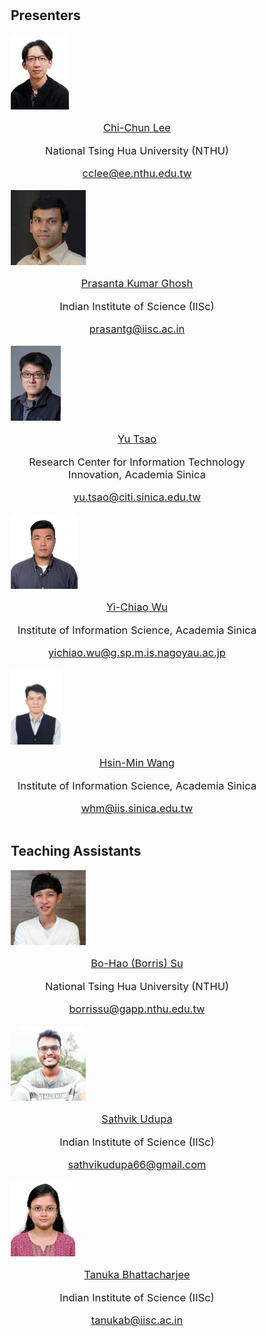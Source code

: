 
<br>
<br>
<style>
* {
  box-sizing: border-box;
}

/* Create four equal columns that floats next to each other */
.column {
  float: left;
  width: 33%;
  padding: 10px;
  height: 300px; /* Should be removed. Only for demonstration */
}

/* Clear floats after the columns */
.row:after {
  content: "";
  display: table;
  clear: both;
}
</style>


<h2> Presenters </h2>


<div class="container">
    <div class="row">
        <div class="column">
            <img style="height: 120px; width:auto"  src="./assets/img/lee.png">
            <p style="font-size:16.5px;text-align:center"><a href="https://biic.ee.nthu.edu.tw/biicers.php">Chi-Chun Lee</a></p>
            <p style="font-size:16.5px;text-align:center">National Tsing Hua University (NTHU)</p>
            <p style="font-size:16.5px;text-align:center"><a href="mailto:cclee@ee.nthu.edu.tw">cclee@ee.nthu.edu.tw</a></p>
        </div>
        <div class="column">
            <img style="height: 120px; width:auto"  src="./assets/img/prasanta_g.jpg">
            <p style="font-size:16.5px;text-align:center"><a href="https://ee.iisc.ac.in/prasanta-kumar-ghosh/">Prasanta Kumar Ghosh</a></p>
            <p style="font-size:16.5px;text-align:center">Indian Institute of Science (IISc)</p>
            <p style="font-size:16.5px;text-align:center"><a href="mailto:prasantg@iisc.ac.in">prasantg@iisc.ac.in</a></p>
        </div>
        <div class="column">
            <img style="height: 120px; width:auto"  src="./assets/img/tsao.png">
            <p style="font-size:16.5px;text-align:center"><a href="https://www.citi.sinica.edu.tw/pages/yu.tsao/publications_en.html">Yu Tsao</a></p>
            <p style="font-size:16.5px;text-align:center">Research Center for Information Technology Innovation, Academia Sinica</p>
            <p style="font-size:16.5px;text-align:center"><a href="mailto:yu.tsao@citi.sinica.edu.tw">yu.tsao@citi.sinica.edu.tw</a></p>
        </div>
        <div class="column">
            <img style="height: 120px; width:auto"  src="./assets/img/wu.jpg">
            <p style="font-size:16.5px;text-align:center"><a href="https://bigpon.github.io">Yi-Chiao Wu</a></p>
            <p style="font-size:16.5px;text-align:center">Institute of Information Science, Academia Sinica</p>
            <p style="font-size:16.5px;text-align:center"><a href="mailto:yichiao.wu@g.sp.m.is.nagoyau.ac.jp">yichiao.wu@g.sp.m.is.nagoyau.ac.jp</a></p>
        </div>
        <div class="column">
            <img style="height: 120px; width:auto"  src="./assets/img/wang.jpg">
            <p style="font-size:16.5px;text-align:center"><a href="https://homepage.iis.sinica.edu.tw/pages/whm/index_en.html">Hsin-Min Wang</a></p>
            <p style="font-size:16.5px;text-align:center">Institute of Information Science, Academia Sinica</p>
            <p style="font-size:16.5px;text-align:center"><a href="mailto:whm@iis.sinica.edu.tw">whm@iis.sinica.edu.tw</a></p>
        </div>
    </div>
</div>



<h2>Teaching Assistants</h2>


<div class="container">
    <div class="row">
        <div class="column">
            <img style="height: 120px; width:auto"  src="./assets/img/borris.png">
            <p style="font-size:16.5px;text-align:center"><a href="https://subohao.github.io/borrissu.github.io/">Bo-Hao (Borris) Su</a></p>
            <p style="font-size:16.5px;text-align:center">National Tsing Hua University (NTHU)</p>
            <p style="font-size:16.5px;text-align:center"><a href="mailto:borrissu@gapp.nthu.edu.tw">borrissu@gapp.nthu.edu.tw</a></p>
        </div>
        <div class="column">
            <img style="height: 120px; width:auto"  src="./assets/img/sathvik_u.jpg">
            <p style="font-size:16.5px;text-align:center"><a href="https://bloodraven66.github.io/about/">Sathvik Udupa</a></p>
            <p style="font-size:16.5px;text-align:center">Indian Institute of Science (IISc)</p>
            <p style="font-size:16.5px;text-align:center"><a href="mailto:sathvikudupa66@gmail.com">sathvikudupa66@gmail.com</a></p>
        </div>
        <div class="column">
            <img style="height: 120px; width:auto"  src="./assets/img/tanuka.jpg">
            <p style="font-size:16.5px;text-align:center"><a href="https://sites.google.com/view/tanuka-website/home/">Tanuka Bhattacharjee</a></p>
            <p style="font-size:16.5px;text-align:center">Indian Institute of Science (IISc)</p>
            <p style="font-size:16.5px;text-align:center"><a href="mailto:tanukab@iisc.ac.in">tanukab@iisc.ac.in</a></p>
        </div>
    </div>
</div>






